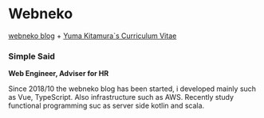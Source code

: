 # Webneko

[webneko blog](https://webneko.dev/) + [Yuma Kitamura`s Curriculum Vitae](https://github.com/jiyuujin/Curriculum-Vitae)

<ProfileCardComponent></ProfileCardComponent>

### Simple Said

**Web Engineer, Adviser for HR**

Since 2018/10 the webneko blog has been started, i developed mainly such as Vue, TypeScript. Also infrastructure such as AWS. Recently study functional programming suc as server side kotlin and scala.

<ProfileCustom/>
